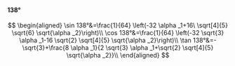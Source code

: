 #### 138°

$$
\begin{aligned}
\sin 138°&=\frac{1}{64} \left(-32 \alpha _1+16\ \sqrt[4]{5} \sqrt{6} \sqrt{\alpha _2}\right)\\
\cos 138°&=\frac{1}{64} \left(-32 \sqrt{3} \alpha _1-16 \sqrt{2} \sqrt[4]{5} \sqrt{\alpha _2}\right)\\
\tan 138°&=-\sqrt{3}+\frac{8 \alpha _1}{2 \sqrt{3} \alpha _1+\sqrt{2} \sqrt[4]{5} \sqrt{\alpha _2}}\\
\end{aligned}
$$

